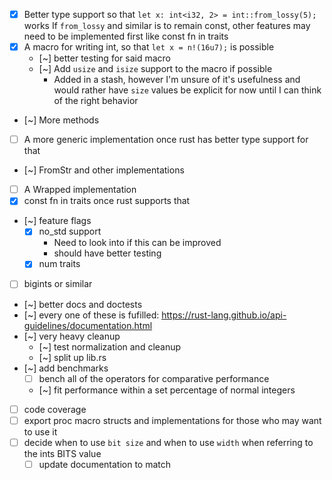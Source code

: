 - [x] Better type support so that `let x: int<i32, 2> = int::from_lossy(5);` works
      If `from_lossy` and similar is to remain const, other features may need to be implemented first like const fn in traits
- [x] A macro for writing int, so that `let x = n!(16u7);` is possible
  - [~] better testing for said macro
  - [~] Add `usize` and `isize` support to the macro if possible
    - Added in a stash, however I'm unsure of it's usefulness and would rather have `size` values be explicit for now until I can think of the right behavior
- [~] More methods
- [ ] A more generic implementation once rust has better type support for that
- [~] FromStr and other implementations
- [ ] A Wrapped implementation
- [x] const fn in traits once rust supports that
- [~] feature flags
  - [x] no_std support
    - Need to look into if this can be improved
    - should have better testing
  - [x] num traits
- [ ] bigints or similar
- [~] better docs and doctests
- [~] every one of these is fufilled: https://rust-lang.github.io/api-guidelines/documentation.html
- [~] very heavy cleanup
  - [~] test normalization and cleanup
  - [~] split up lib.rs
- [~] add benchmarks
  - [ ] bench all of the operators for comparative performance
  - [~] fit performance within a set percentage of normal integers
- [ ] code coverage
- [ ] export proc macro structs and implementations for those who may want to use it
- [ ] decide when to use `bit size` and when to use `width` when referring to the ints BITS value
  - [ ] update documentation to match
